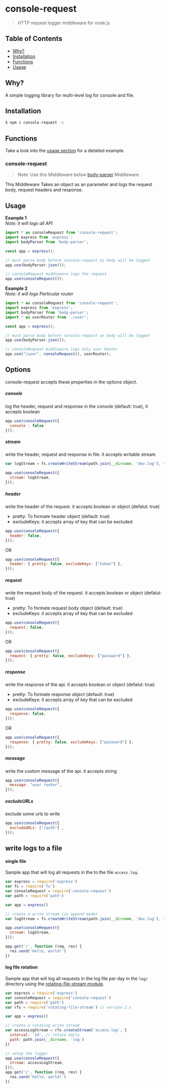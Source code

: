 # console-request

> HTTP request logger middleware for node.js

## Table of Contents

- [Why?](#why)
- [Installation](#installation)
- [Functions](#functions)
- [Usage](#usage)

## Why?

A simple logging library for multi-level log for console and file.

## Installation

```sh
$ npm i console-request -s
```

## Functions

Take a look into the [usage section](#usage) for a detailed example.

### console-request

> Note: Use this Middleware below  [body-parser](https://www.npmjs.com/package/body-parser) Middleware.

This Middleware Takes an object as an parameter and logs the request body, request headers and response.

## Usage

**Example 1**  
*Note: it will logs all API*
```js
import * as consoleRequest from 'console-request';
import express from 'express';
import bodyParser from 'body-parser';

const app = express();

// must parse body before console-request as body will be logged
app.use(bodyParser.json());

// consoleRequest middleware logs the request 
app.use(consoleRequest());
```

**Example 2**  
*Note: it will logs Particular router*
```js
import * as consoleRequest from 'console-request';
import express from 'express';
import bodyParser from 'body-parser';
import * as userRouter from './user';

const app = express();

// must parse body before console-request as body will be logged
app.use(bodyParser.json());

// consoleRequest middleware logs only user Router 
app.use("/user", consoleRequest(), userRouter);
```

## Options

console-request accepts these properties in the options object.

##### console

log the header, request and response in the console (default: true), it accepts boolean 

<!-- eslint-disable no-undef -->

``` js
app.use(consoleRequest({
  console : false
}));
```

##### stream

write the header, request and response in file. it accepts  writable stream

<!-- eslint-disable no-undef -->

```js
var logStream = fs.createWriteStream(path.join(__dirname, 'dev.log'), { flags: 'a' })

app.use(consoleRequest({
  stream: logStream,
}));
```

##### header

write the header of the request. it accepts boolean or object (defalut: true)
- pretty: To formate header object (default: true)
- excludeKeys: it accepts array of key that can be excluded

<!-- eslint-disable no-undef -->

```js
app.use(consoleRequest({
  header: false,
}));
```
OR
<!-- eslint-disable no-undef -->

```js
app.use(consoleRequest({
  header: { pretty: false, excludeKeys: ["token"] },
}));
```

##### request

write the request body of the request. it accepts boolean or object (defalut: true)
- pretty: To formate request body object (default: true)
- excludeKeys: it accepts array of key that can be excluded

<!-- eslint-disable no-undef -->

```js
app.use(consoleRequest({
  request: false,
}));
```
OR
<!-- eslint-disable no-undef -->

```js
app.use(consoleRequest({
  request: { pretty: false, excludeKeys: ["password"] },
}));
```

##### response

write the response of the api. it accepts boolean or object (defalut: true)
- pretty: To formate response object (default: true)
- excludeKeys: it accepts array of key that can be excluded

<!-- eslint-disable no-undef -->

```js
app.use(consoleRequest({
  response: false,
}));
```
OR
<!-- eslint-disable no-undef -->

```js
app.use(consoleRequest({
  response: { pretty: false, excludeKeys: ["password"] },
}));
```
##### message

write the custom message of the api. it accepts string

<!-- eslint-disable no-undef -->

```js
app.use(consoleRequest({
  message: "user router",
}));
```
##### excludeURLs

exclude some urls to write

<!-- eslint-disable no-undef -->

```js
app.use(consoleRequest({
  excludeURLs: ["/auth"] ,
}));
```

## write logs to a file

#### single file

Sample app that will log all requests in the to the file `access.log`.

```js
var express = require('express')
var fs = require('fs')
var consoleRequest = require('console-request')
var path = require('path')

var app = express()

// create a write stream (in append mode)
var logStream = fs.createWriteStream(path.join(__dirname, 'dev.log'), { flags: 'a' })

app.use(consoleRequest({
  stream: logStream,
}));

app.get('/', function (req, res) {
  res.send('hello, world!')
})
```

#### log file rotation

Sample app that will log all requests in the log file per day in the `log/` directory using the
[rotating-file-stream module](https://www.npmjs.com/package/rotating-file-stream).

```js
var express = require('express')
var consoleRequest = require('console-request')
var path = require('path')
var rfs = require('rotating-file-stream') // version 2.x

var app = express()

// create a rotating write stream
var accessLogStream = rfs.createStream('access.log', {
  interval: '1d', // rotate daily
  path: path.join(__dirname, 'log')
})

// setup the logger
app.use(consoleRequest({
  stream: accessLogStream,
}));
app.get('/', function (req, res) {
  res.send('hello, world!')
})
```
